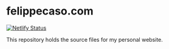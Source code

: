 # felippecaso.com

[![Netlify Status](https://api.netlify.com/api/v1/badges/4c147ae7-abff-492a-a84e-9e2457402dfd/deploy-status)](https://app.netlify.com/sites/felippecaso/deploys)

This repository holds the source files for my personal website.
